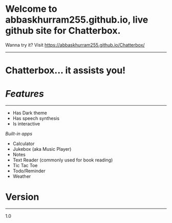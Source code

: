 # Welcome to abbaskhurram255.github.io, live github site for Chatterbox.
Wanna try it? Visit https://abbaskhurram255.github.io/Chatterbox/


------
# Chatterbox... it assists you!


*Features* 
========
------
- Has Dark theme
- Has speech synthesis
- Is interactive

_Built-in apps_
- Calculator
- Jukebox (aka Music Player)
- Notes
- Text Reader (commonly used for book reading)
- Tic Tac Toe
- Todo/Reminder
- Weather



Version 
=======
-------
1.0

